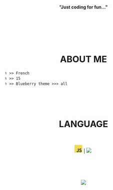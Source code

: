 <h4 align="center"><b>"Just coding for fun..."</b></h4>

<br />
<br />
<br />
<br />
<br />

<h1 align="center">ABOUT ME</h1>

```diff
⚕️ >> French
⚕️ >> 15
⚕️ >> Blueberry theme >>> all
```
<br />
<br />
<br />

<h1 align="center">LANGUAGE</h1>

<br />

<p align="center"> 
  <code><img height="25" src="https://raw.githubusercontent.com/github/explore/80688e429a7d4ef2fca1e82350fe8e3517d3494d/topics/javascript/javascript.png"></code>&nbsp;|
  <code><img height="25" src="https://upload.wikimedia.org/wikipedia/commons/thumb/c/c3/Python-logo-notext.svg/1024px-Python-logo-notext.svg.png"></code>&nbsp;
</p>

<br />
<br />
<br />

<h4 align="center"><img src="https://github-readme-stats.vercel.app/api?username=punch-hax&show_icons=true&include_all_commits=true&count_private=true&theme=blueberry">
